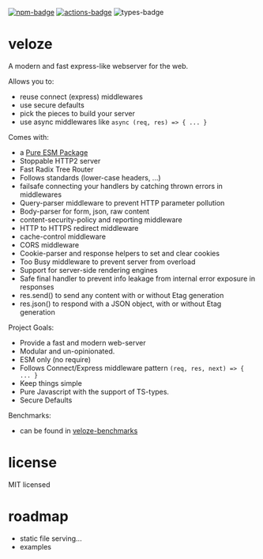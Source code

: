 [![npm-badge][npm-badge]][npm]
[![actions-badge][actions-badge]][actions]
![types-badge][types-badge]

# veloze

A modern and fast express-like webserver for the web.

Allows you to:
- reuse connect (express) middlewares
- use secure defaults
- pick the pieces to build your server 
- use async middlewares like `async (req, res) => { ... }`

Comes with:
- a [Pure ESM Package](https://gist.github.com/sindresorhus/a39789f98801d908bbc7ff3ecc99d99c)
- Stoppable HTTP2 server
- Fast Radix Tree Router
- Follows standards (lower-case headers, ...)
- failsafe connecting your handlers by catching thrown errors in middlewares
- Query-parser middleware to prevent HTTP parameter pollution
- Body-parser for form, json, raw content
- content-security-policy and reporting middleware
- HTTP to HTTPS redirect middleware
- cache-control middleware
- CORS middleware
- Cookie-parser and response helpers to set and clear cookies
- Too Busy middleware to prevent server from overload
- Support for server-side rendering engines
- Safe final handler to prevent info leakage from internal error exposure in responses
- res.send() to send any content with or without Etag generation
- res.json() to respond with a JSON object, with or without Etag generation

Project Goals:
- Provide a fast and modern web-server
- Modular and un-opinionated.
- ESM only (no require)
- Follows Connect/Express middleware pattern `(req, res, next) => { ... }`
- Keep things simple
- Pure Javascript with the support of TS-types.
- Secure Defaults

Benchmarks:
- can be found in [veloze-benchmarks](https://github.com/commenthol/veloze-benchmarks)

# license

MIT licensed

# roadmap

- static file serving...
- examples

[npm-badge]: https://badge.fury.io/js/veloze.svg
[npm]: https://www.npmjs.com/package/veloze
[types-badge]: https://badgen.net/npm/types/veloze
[actions-badge]: https://github.com/commenthol/veloze/workflows/CI/badge.svg?branch=main&event=push
[actions]: https://github.com/commenthol/veloze/actions/workflows/ci.yml?query=branch%3Amain
